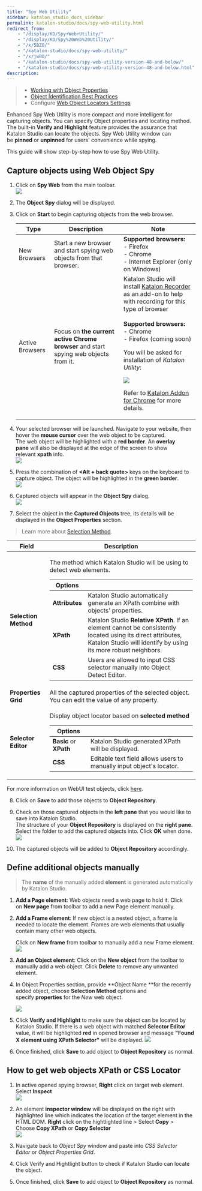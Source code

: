 ```yaml
---
title: "Spy Web Utility" 
sidebar: katalon_studio_docs_sidebar
permalink: katalon-studio/docs/spy-web-utility.html 
redirect_from:
    - "/display/KD/Spy+Web+Utility/"
    - "/display/KD/Spy%20Web%20Utility/"
    - "/x/5BZO/"
    - "/katalon-studio/docs/spy-web-utility/"
    - "/x/jwBO/"
    - "/katalon-studio/docs/spy-web-utility-version-48-and-below/"
    - "/katalon-studio/docs/spy-web-utility-version-48-and-below.html"
description: 
---
```


> * [Working with Object Properties](/x/ZxlO)
> * [Object Identification Best Practices](/display/KD/Optimizing+Object+Identification+and+Tools)
> * Configure [Web Object Locators Settings](https://docs.katalon.com/katalon-studio/docs/web-locators-settings-since-v571.html)

Enhanced Spy Web Utility is more compact and more intelligent for capturing objects. You can specify Object properties and locating method. The built-in **Verify and Highlight** feature provides the assurance that Katalon Studio can locate the objects. Spy Web Utility window can be **pinned** or **unpinned** for users' convenience while spying.

This guide will show step-by-step how to use Spy Web Utility.

Capture objects using Web Object Spy
------------------------------------

1.  Click on **Spy Web** from the main toolbar.  
    ![](https://github.com/katalon-studio/docs-images/raw/master/katalon-studio/docs/spy-web-utility/image2017-2-23-133A203A14.png)  
      
    
2.  The **Object Spy** dialog will be displayed.  
      
    
3.  Click on **Start** to begin capturing objects from the web browser.
    
    <table><thead><tr><th>Type</th><th>Description</th><th>Note</th></tr></thead><tbody><tr><td>New Browsers</td><td>Start a new browser and start spying web objects from that browser.</td><td><strong>Supported browsers:</strong><br>- Firefox<br>- Chrome<br>- Internet Explorer (only on Windows)</td></tr><tr><td>Active Browsers</td><td>Focus on <strong>the current active Chrome browser</strong> and start spying web objects from it.</td><td>Katalon Studio will install <a class="external-link" href="https://chrome.google.com/webstore/detail/katalon-recorder-selenium/ljdobmomdgdljniojadhoplhkpialdid" rel="nofollow">Katalon Recorder</a> as an add-on to help with recording for this type of browser<br><br><strong>Supported browsers:</strong><br>- Chrome<br>- Firefox (coming soon)<p>You will be asked for installation of <em>Katalon Utility</em>:</p><p><img src="https://github.com/katalon-studio/docs-images/raw/master/katalon-studio/docs/spy-web-utility/image2017-2-23-113A543A29.png"></p><p>Refer to <a href="/display/KD/Katalon+Addon+for+Chrome">Katalon Addon for Chrome</a> for more details.</p></td></tr></tbody></table>
    
4.  Your selected browser will be launched. Navigate to your website, then hover the **mouse cursor** over the web object to be captured.  
    The web object will be highlighted with a **red border**. An **overlay pane** will also be displayed at the edge of the screen to show relevant **xpath** info.  
    ![](https://github.com/katalon-studio/docs-images/raw/master/katalon-studio/docs/spy-web-utility/image2016-12-29-163A553A52.png)  
      
    
5.  Press the combination of **<Alt + back quote>** keys on the keyboard to capture object. The object will be highlighted in the **green border**.   
    ![](https://github.com/katalon-studio/docs-images/raw/master/katalon-studio/docs/spy-web-utility/image2016-12-29-173A43A7.png)  
      
    
6.  Captured objects will appear in the **Object Spy** dialog.  
    ![](https://github.com/katalon-studio/docs-images/raw/master/katalon-studio/docs/spy-web-utility/image2018-9-5-183A13A21.png)  
      
    
7.  Select the object in the **Captured Objects** tree, its details will be displayed in the **Object Properties** section.   
> Learn more about [Selection Method](https://docs.katalon.com/katalon-studio/docs/working-with-objects-selection-method-for-spyrecord-web.html).
    
<table>
   <thead>
      <tr>
         <th>Field</th>
         <th>Description</th>
      </tr>
   </thead>
   <tbody>
      <tr>
         <td><strong>Selection Method</strong></td>
         <td>
            <p>The method which Katalon Studio will be using to detect web elements.</p>
            <table>
               <thead>
                  <tr>
                     <th>Options</th>
                     <th>&nbsp;</th>
                  </tr>
               </thead>
               <tbody>
                  <tr>
                     <td><strong>Attributes</strong></td>
                     <td>Katalon Studio automatically generate an XPath combine with objects' properties.</td>
                  </tr>
                  <tr>
                     <td><strong>XPath</strong></td>
                     <td>Katalon Studio <strong>Relative XPath</strong>. If an element cannot be consistently located using its direct attributes, Katalon Studio will identify by using its more robust neighbors.</td>
                  </tr>
                  <tr>
                     <td><strong>CSS</strong></td>
                     <td>Users are allowed to input CSS selector manually into Object Detect Editor.</td>
                  </tr>
               </tbody>
            </table>
         </td>
      </tr>
      <tr>
         <td><strong>Properties Grid</strong></td>
         <td>All the captured properties of the selected object. You can edit the value of any property.</td>
      </tr>
      <tr>
         <td><strong>Selector Editor</strong></td>
         <td>
            <p>Display object locator based on <strong>selected</strong> <strong>method</strong></p>
            <table>
               <thead>
                  <tr>
                     <th>Options</th>
                     <th>&nbsp;</th>
                  </tr>
               </thead>
               <tbody>
                  <tr>
                     <td><strong>Basic </strong>or<strong> XPath</strong></td>
                     <td>Katalon Studio generated XPath will be displayed.</td>
                  </tr>
                  <tr>
                     <td><strong>CSS</strong></td>
                     <td>Editable text field allows users to manually input object's locator.</td>
                  </tr>
               </tbody>
            </table>
         </td>
      </tr>
   </tbody>
</table>
    
For more information on WebUI test objects, click [here](/x/tQTR). 
    
8.  Click on **Save** to add those objects to **Object Repository**.  

9.  Check on those captured objects in the **left pane** that you would like to save into Katalon Studio.   
    The structure of your **Object Repository** is displayed on the **right pane**. Select the folder to add the captured objects into. Click **OK** when done.  
    ![](https://github.com/katalon-studio/docs-images/raw/master/katalon-studio/docs/spy-web-utility/image2016-12-29-173A153A54.png)  
      
    
10.  The captured objects will be added to **Object Repository** accordingly.

Define additional objects manually
----------------------------------

> The **name** of the manually added **element** is generated automatically by Katalon Studio.

1.  **Add a Page element**: Web objects need a web page to hold it. Click on **New page** from toolbar to add a new Page element manually.  
      
    
2.  **Add a Frame element**: If new object is a nested object, a frame is needed to locate the element. Frames are web elements that usually contain many other web objects. 
    
    Click on **New frame** from toolbar to manually add a new Frame element.  
    ![](https://github.com/katalon-studio/docs-images/raw/master/katalon-studio/docs/spy-web-utility/image2018-9-5-183A103A53.png)
    
3.  **Add an Object element**: Click on the **New object** from the toolbar to manually add a web object. Click **Delete** to remove any unwanted element.   
      
    
4.  In Object Properties section, provide **Object Name **for the recently added object, choose **Selection Method** options and specify **properties** for the _New_ web object.
    
    ![](https://github.com/katalon-studio/docs-images/raw/master/katalon-studio/docs/spy-web-utility/image2018-9-5-183A133A52.png)  
      
    
5.  Click **Verify and Highlight** to make sure the object can be located by Katalon Studio.
    If there is a web object with matched **Selector Editor** value, it will be highlighted **red** in opened browser and message **"Found X element using XPath Selector"** will be displayed.
    ![](https://github.com/katalon-studio/docs-images/raw/master/katalon-studio/docs/spy-web-utility/image2018-9-5-183A133A16.png)  
      
    
6.  Once finished, click **Save** to add object to **Object Repository** as normal.
    

How to get web objects XPath or CSS Locator
-------------------------------------------

1.  In active opened spying browser, **Right** click on target web element. Select **Inspect**  
    **![](https://github.com/katalon-studio/docs-images/raw/master/katalon-studio/docs/spy-web-utility/image2017-10-16-133A263A34.png)**  
      
    
2.  An element **inspector window** will be displayed on the right with highlighted line which indicates the location of the target element in the HTML DOM. **Right** click on the hightlighted line > Select **Copy** \> Choose **Copy XPath** or **Copy Selector**  
    ![](https://github.com/katalon-studio/docs-images/raw/master/katalon-studio/docs/spy-web-utility/image2017-10-16-133A363A58.png)  
      
    
3.  Navigate back to _Object Spy_ window and paste into _CSS Selector Editor_ or _Object Properties Grid_.   
      
    
4.  Click Verify and Hightlight button to check if Katalon Studio can locate the object.  
      
    
5.  Once finished, click **Save** to add object to **Object Repository** as normal.
